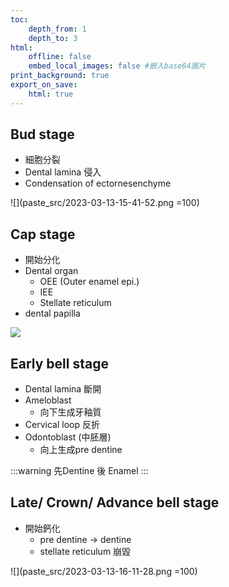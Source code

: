 ```yaml
---
toc:
    depth_from: 1
    depth_to: 3
html:
    offline: false
    embed_local_images: false #嵌入base64圖片
print_background: true
export_on_save:
    html: true
---
```


## Bud stage 

- 細胞分裂
- Dental lamina 侵入
- Condensation of ectornesenchyme

![](paste_src/2023-03-13-15-41-52.png =100)
## Cap stage 

- 開始分化
- Dental organ
  - OEE (Outer enamel epi.)
  - IEE
  - Stellate reticulum
- dental papilla

![](paste_src/2023-03-13-16-15-49.png)

## Early bell stage 

- Dental lamina 斷開
- Ameloblast
  - 向下生成牙釉質
- Cervical loop 反折
- Odontoblast (中胚層)
  - 向上生成pre dentine 

:::warning
先Dentine 後 Enamel
:::

## Late/ Crown/ Advance bell stage 
- 開始鈣化
  - pre dentine $\rightarrow$ dentine 
  - stellate reticulum 崩毀

![](paste_src/2023-03-13-16-11-28.png =100)
